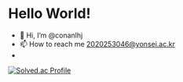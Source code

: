 # Hello World!
- 👋 Hi, I’m @conanlhj
- 📫 How to reach me 2020253046@yonsei.ac.kr
- 
[![Solved.ac Profile](http://mazassumnida.wtf/api/v2/generate_badge?boj=conanlhj)](https://solved.ac/conanlhj/)
<!---
conanlhj/conanlhj is a ✨ special ✨ repository because its `README.md` (this file) appears on your GitHub profile.
You can click the Preview link to take a look at your changes.
--->
